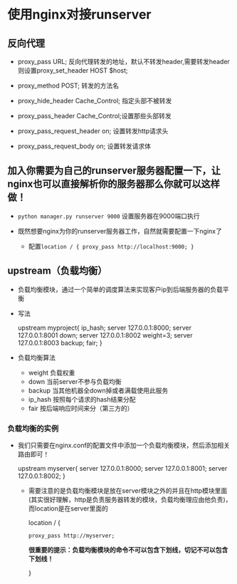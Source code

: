 # 使用nginx对接runserver

## 反向代理

- proxy_pass URL;  反向代理转发的地址，默认不转发header,需要转发header则设置proxy_set_header HOST $host;

- proxy_method POST;  转发的方法名

- proxy_hide_header Cache_Control;  指定头部不被转发

- proxy_pass_header Cache_Control;设置那些头部转发

- proxy_pass_request_header on; 设置转发http请求头

- proxy_pass_request_body on;  设置转发请求体

## 加入你需要为自己的runserver服务器配置一下，让nginx也可以直接解析你的服务器那么你就可以这样做！

- `python manager.py runserver 9000`  设置服务器在9000端口执行

- 既然想要nginx为你的runserver服务器工作，自然就需要配置一下nginx了

  - 配置`location / { proxy_pass http://localhost:9000; }`

## upstream（负载均衡）

- 负载均衡模块，通过一个简单的调度算法来实现客户ip到后端服务器的负载平衡

- 写法

    upstream myproject{
        ip_hash;
        server 127.0.0.1:8000;
        server 127.0.0.1:8001 down;
        server 127.0.0.1:8002 weight=3;
        server 127.0.0.1:8003 backup;
        fair;
    }

- 负载均衡算法
  - weight 负载权重
  - down 当前server不参与负载均衡
  - backup 当其他机器全down掉或者满载使用此服务
  - ip_hash 按照每个请求的hash结果分配
  - fair    按后端响应时间来分（第三方的）

### 负载均衡的实例

- 我们只需要在nginx.conf的配置文件中添加一个负载均衡模块，然后添加相关路由即可！

    upstream myserver{
        server 127.0.0.1:8000;
        server 127.0.0.1:8001;
        server 127.0.0.1:8002;
    }

  - 需要注意的是负载均衡模块是放在server模块之外的并且在http模块里面(其实很好理解，http是负责服务器转发的模块，负载均衡理应由他负责)，而location是在server里面的

    location / {

        proxy_pass http://myserver;

    **很重要的提示：负载均衡模块的命令不可以包含下划线，切记不可以包含下划线！**

    }
